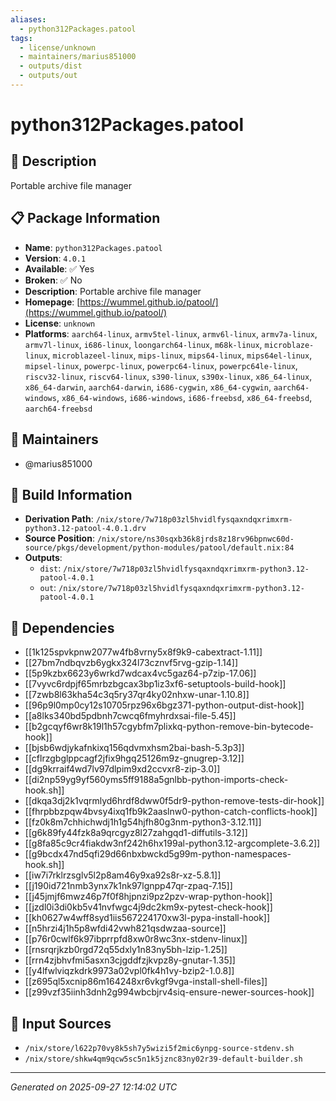 ```yaml
---
aliases:
  - python312Packages.patool
tags:
  - license/unknown
  - maintainers/marius851000
  - outputs/dist
  - outputs/out
---
```


# python312Packages.patool

## 📝 Description

Portable archive file manager

## 📋 Package Information

- **Name**: `python312Packages.patool`
- **Version**: `4.0.1`
- **Available**: ✅ Yes
- **Broken**: ✅ No
- **Description**: Portable archive file manager
- **Homepage**: [https://wummel.github.io/patool/](https://wummel.github.io/patool/)
- **License**: `unknown`
- **Platforms**: `aarch64-linux`, `armv5tel-linux`, `armv6l-linux`, `armv7a-linux`, `armv7l-linux`, `i686-linux`, `loongarch64-linux`, `m68k-linux`, `microblaze-linux`, `microblazeel-linux`, `mips-linux`, `mips64-linux`, `mips64el-linux`, `mipsel-linux`, `powerpc-linux`, `powerpc64-linux`, `powerpc64le-linux`, `riscv32-linux`, `riscv64-linux`, `s390-linux`, `s390x-linux`, `x86_64-linux`, `x86_64-darwin`, `aarch64-darwin`, `i686-cygwin`, `x86_64-cygwin`, `aarch64-windows`, `x86_64-windows`, `i686-windows`, `i686-freebsd`, `x86_64-freebsd`, `aarch64-freebsd`
## 👥 Maintainers

- @marius851000


## 🔧 Build Information

- **Derivation Path**: `/nix/store/7w718p03zl5hvidlfysqaxndqxrimxrm-python3.12-patool-4.0.1.drv`
- **Source Position**: `/nix/store/ns30sqxb36k8jrds8z18rv96bpnwc60d-source/pkgs/development/python-modules/patool/default.nix:84`
- **Outputs**:
  - `dist`:  `/nix/store/7w718p03zl5hvidlfysqaxndqxrimxrm-python3.12-patool-4.0.1`
  - `out`:  `/nix/store/7w718p03zl5hvidlfysqaxndqxrimxrm-python3.12-patool-4.0.1`

## 🔗 Dependencies

- [[1k125spvkpnw2077w4fb8vrny5x8f9k9-cabextract-1.11]]
- [[27bm7ndbqvzb6ygkx324l73cznvf5rvg-gzip-1.14]]
- [[5p9kzbx6623y6wrkd7wdcax4vc5gaz64-p7zip-17.06]]
- [[7vyvc6rdpjf65mrbzbgcax3bp1iz3xf6-setuptools-build-hook]]
- [[7zwb8l63kha54c3q5ry37qr4ky02nhxw-unar-1.10.8]]
- [[96p9l0mp0cy12s10705rpz96x6bgz371-python-output-dist-hook]]
- [[a8lks340bd5pdbnh7cwcq6fmyhrdxsai-file-5.45]]
- [[b2gcqyf6wr8k19l1h57cgybfm7plixkq-python-remove-bin-bytecode-hook]]
- [[bjsb6wdjykafnkixq156qdvmxhsm2bai-bash-5.3p3]]
- [[cflrzgbglppcagf2jfix9hgq25126m9z-gnugrep-3.12]]
- [[dg9krraif4wd7lv97dlpim9xd2ccvxr8-zip-3.0]]
- [[di2np59yg9yf560yms5ff9188a5gnlbb-python-imports-check-hook.sh]]
- [[dkqa3dj2k1vqrmlyd6hrdf8dww0f5dr9-python-remove-tests-dir-hook]]
- [[fhrpbbzpqw4bvsy4ixq1fb9k2aaslnw0-python-catch-conflicts-hook]]
- [[fz0k8m7chhichwdj1h1g54hjfh80g3nm-python3-3.12.11]]
- [[g6k89fy44fzk8a9qrcgyz8l27zahgqd1-diffutils-3.12]]
- [[g8fa85c9cr4fiakdw3nf242h6hx199al-python3.12-argcomplete-3.6.2]]
- [[g9bcdx47nd5qfi29d66nbxbwckd5g99m-python-namespaces-hook.sh]]
- [[iw7i7rklrzsglv5l2p8am46y9xa92s8r-xz-5.8.1]]
- [[j190id721nmb3ynx7k1nk97lgnpp47qr-zpaq-7.15]]
- [[j45jmjf6mwz46p7f0f8hjpnzi9pz2pzv-wrap-python-hook]]
- [[jzdl0i3di0kb5v41nvfwgc4j9dc2km9x-pytest-check-hook]]
- [[kh0627w4wff8syd1iis567224170xw3l-pypa-install-hook]]
- [[n5hrzi4j1h5p8wfdi42vwh821qsdwzaa-source]]
- [[p76r0cwlf6k97ibprrpfd8xw0r8wc3nx-stdenv-linux]]
- [[rnsrqrjkzb0rgd72q55dxly1n83ny5bh-lzip-1.25]]
- [[rrn4zjbhvfmi5asxn3cjgddfzjkvpz8y-gnutar-1.35]]
- [[y4lfwlviqzkdrk9973a02vpl0fk4h1vy-bzip2-1.0.8]]
- [[z695ql5xcnip86m164248xr6vkgf9vga-install-shell-files]]
- [[z99vzf35iinh3dnh2g994wbcbjrv4siq-ensure-newer-sources-hook]]

## 📁 Input Sources

- `/nix/store/l622p70vy8k5sh7y5wizi5f2mic6ynpg-source-stdenv.sh`
- `/nix/store/shkw4qm9qcw5sc5n1k5jznc83ny02r39-default-builder.sh`

---
*Generated on 2025-09-27 12:14:02 UTC*
